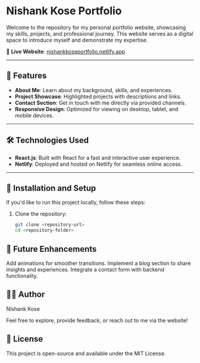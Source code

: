 # Nishank Kose Portfolio

Welcome to the repository for my personal portfolio website, showcasing my skills, projects, and professional journey. This website serves as a digital space to introduce myself and demonstrate my expertise.

📍 **Live Website**: [nishankkoseportfolio.netlify.app](https://nishankkoseportfolio.netlify.app)

---

## 🌟 Features

- **About Me**: Learn about my background, skills, and experiences.
- **Project Showcase**: Highlighted projects with descriptions and links.
- **Contact Section**: Get in touch with me directly via provided channels.
- **Responsive Design**: Optimized for viewing on desktop, tablet, and mobile devices.

---

## 🛠️ Technologies Used

- **React.js**: Built with React for a fast and interactive user experience.
- **Netlify**: Deployed and hosted on Netlify for seamless online access.

---

## 🚀 Installation and Setup

If you'd like to run this project locally, follow these steps:

1. Clone the repository:
   ```bash
   git clone <repository-url>
   cd <repository-folder>

## 📝 Future Enhancements

Add animations for smoother transitions.
Implement a blog section to share insights and experiences.
Integrate a contact form with backend functionality.

## 🧑‍💻 Author
Nishank Kose

Feel free to explore, provide feedback, or reach out to me via the website!

## 📜 License
This project is open-source and available under the MIT License.
